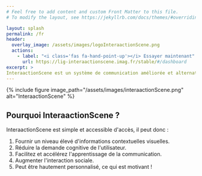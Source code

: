 ```yaml
---
# Feel free to add content and custom Front Matter to this file.
# To modify the layout, see https://jekyllrb.com/docs/themes/#overriding-theme-defaults

layout: splash
permalink: /fr
header:
  overlay_image: /assets/images/logoInteraactionScene.png
  actions:
    - label: "<i class='fas fa-hand-point-up'></i> Essayer maintenant"
      url: https://lig-interaactionscene.imag.fr/stable/#/dashboard
excerpt: >
InteraactionScene est un système de communication améliorée et alternative hautement contextualisé et personnel qui peut être utilisé pour les enfants ou les adultes de tous âges ayant des limitations cognitives ou linguistiques importantes. <br />
---
```


{% include figure image_path="/assets/images/interaactionScene.png" alt="InteraactionScene" %}

## Pourquoi InteraactionScene ?

InteraactionScene est simple et accessible d'accès, il peut donc :

1. Fournir un niveau élevé d'informations contextuelles visuelles.
2. Réduire la demande cognitive de l'utilisateur.
3. Facilitez et accélérez l'apprentissage de la communication.
4. Augmenter l'interaction sociale.
5. Peut être hautement personnalisé, ce qui est motivant !
